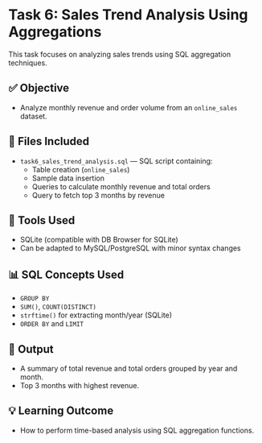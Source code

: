 
# Task 6: Sales Trend Analysis Using Aggregations

This task focuses on analyzing sales trends using SQL aggregation techniques.

## ✅ Objective
- Analyze monthly revenue and order volume from an `online_sales` dataset.

## 📄 Files Included
- `task6_sales_trend_analysis.sql` — SQL script containing:
  - Table creation (`online_sales`)
  - Sample data insertion
  - Queries to calculate monthly revenue and total orders
  - Query to fetch top 3 months by revenue

## 🔧 Tools Used
- SQLite (compatible with DB Browser for SQLite)
- Can be adapted to MySQL/PostgreSQL with minor syntax changes

## 📊 SQL Concepts Used
- `GROUP BY`
- `SUM()`, `COUNT(DISTINCT)`
- `strftime()` for extracting month/year (SQLite)
- `ORDER BY` and `LIMIT`

## 🚀 Output
- A summary of total revenue and total orders grouped by year and month.
- Top 3 months with highest revenue.

## 💡 Learning Outcome
- How to perform time-based analysis using SQL aggregation functions.
